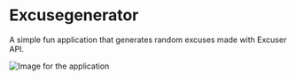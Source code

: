 # Excusegenerator

A simple fun application that generates random excuses made with Excuser API.

![Image for the application](https://i.imgur.com/8GfzWZc.png "Application Image")
